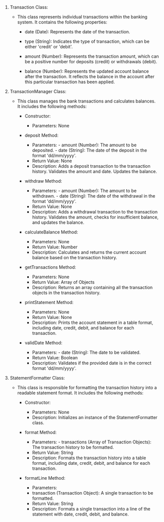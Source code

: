 1. Transaction Class:
    - This class represents individual transactions within the banking system. It contains the following properties:

        * date (Date): Represents the date of the transaction.
        
        * type (String): Indicates the type of transaction, which can be either 'credit' or 'debit'.

        * amount (Number): Represents the transaction amount, which can be a positive number for 
                            deposits (credit) or withdrawals (debit).

        * balance (Number): Represents the updated account balance after the transaction. It reflects 
                            the balance in the account after this particular transaction has been applied.


                            
2. TransactionManager Class:
    - This class manages the bank transactions and calculates balances. It includes the following methods:

        * Constructor:
            - Parameters: None
        * deposit Method:
            - Parameters:   - amount (Number): The amount to be deposited.
                            - date (String): The date of the deposit in the format 'dd/mm/yyyy'.
            - Return Value: None
            - Description:  Adds a deposit transaction to the transaction history. 
                            Validates the amount and date. Updates the balance.

        * withdraw Method:
            - Parameters:   - amount (Number): The amount to be withdrawn.
                            - date (String): The date of the withdrawal in the format 'dd/mm/yyyy'.
            - Return Value: None
            - Description: Adds a withdrawal transaction to the transaction history. 
                            Validates the amount, checks for insufficient balance, and updates the balance.

        * calculateBalance Method:
            - Parameters: None
            - Return Value: Number
            - Description: Calculates and returns the current account balance based on the transaction history.

        * getTransactions Method:
            - Parameters: None
            - Return Value: Array of Objects
            - Description: Returns an array containing all the transaction objects in the transaction history.

        * printStatement Method:
            - Parameters: None
            - Return Value: None
            - Description: Prints the account statement in a table format, including date, credit, debit, and balance for each transaction.

        * validDate Method:
            - Parameters:   - date (String): The date to be validated.
            - Return Value: Boolean
            - Description: Validates if the provided date is in the correct format 'dd/mm/yyyy'.



3. StatementFormatter Class:
    - This class is responsible for formatting the transaction history into a readable statement format. It includes the following methods:

        * Constructor:
            - Parameters: None
            - Description: Initializes an instance of the StatementFormatter class.

        * format Method:
            - Parameters:   - transactions (Array of Transaction Objects): 
                              The transaction history to be formatted.
            - Return Value: String
            - Description: Formats the transaction history into a table format, including date, credit, 
                           debit, and balance for each transaction.

        * formatLine Method:
            - Parameters:
            - transaction (Transaction Object): A single transaction to be formatted.
            - Return Value: String
            - Description: Formats a single transaction into a line of the statement with date, credit, 
                            debit, and balance.
